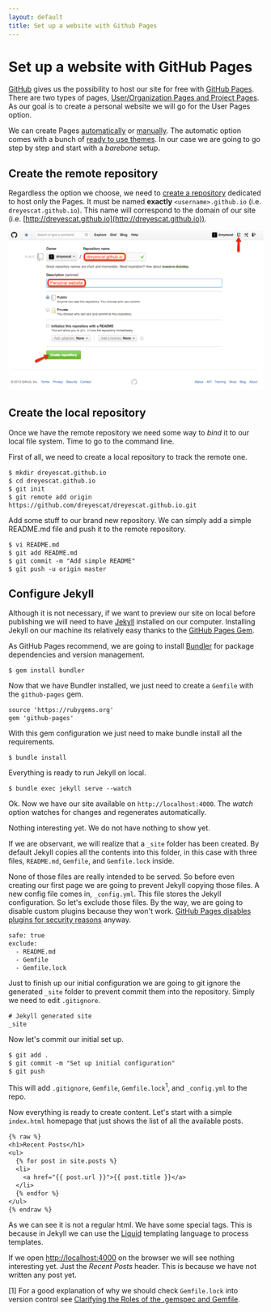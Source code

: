 ```yaml
---
layout: default
title: Set up a website with Github Pages
---
```

# Set up a website with GitHub Pages

[GitHub](http://github.com) gives us the possibility to host our site for free with [GitHub Pages](http://pages.github.com). There are two types of pages, [User/Organization Pages and Project Pages](https://help.github.com/articles/user-organization-and-project-pages). As our goal is to create a personal website we will go for the User Pages option.

We can create Pages [automatically](https://help.github.com/articles/creating-pages-with-the-automatic-generator) or [manually](https://help.github.com/articles/creating-project-pages-manually). The automatic option comes with a bunch of [ready to use themes](https://github.com/blog/1081-instantly-beautiful-project-pages). In our case we are going to go step by step and start with a *barebone* setup.

## Create the remote repository

Regardless the option we choose, we need to [create a repository](https://help.github.com/articles/create-a-repo) dedicated to host only the Pages. It must be named **exactly** `<username>.github.io` (i.e. `dreyescat.github.io`). This name will correspond to the domain of our site (i.e. [http://dreyescat.github.io](http://dreyescat.github.io)).

![Create repository](/assets/img/create-repository.png)

## Create the local repository

Once we have the remote repository we need some way to *bind* it to our local file system. Time to go to the command line.

First of all, we need to create a local repository to track the remote one.

    $ mkdir dreyescat.github.io
    $ cd dreyescat.github.io
    $ git init
    $ git remote add origin https://github.com/dreyescat/dreyescat.github.io.git

Add some stuff to our brand new repository. We can simply add a simple README.md file and push it to the remote repository.

    $ vi README.md
    $ git add README.md
    $ git commit -m "Add simple README"
    $ git push -u origin master

## Configure Jekyll

Although it is not necessary, if we want to preview our site on local before publishing we will need to have [Jekyll](http://jekyllrb.com/) installed on our computer. Installing Jekyll on our machine its relatively easy thanks to the [GitHub Pages Gem](https://help.github.com/articles/using-jekyll-with-pages).

As GitHub Pages recommend, we are going to install [Bundler](http://bundler.io/) for package dependencies and version management.

    $ gem install bundler

Now that we have Bundler installed, we just need to create a `Gemfile` with the `github-pages` gem.

    source 'https://rubygems.org'
    gem 'github-pages'

With this gem configuration we just need to make bundle install all the requirements.

    $ bundle install

Everything is ready to run Jekyll on local.

    $ bundle exec jekyll serve --watch

Ok. Now we have our site available on `http://localhost:4000`. The *watch* option watches for changes and regenerates automatically.

Nothing interesting yet. We do not have nothing to show yet.

If we are observant, we will realize that a `_site` folder has been created. By default Jekyll copies all the contents into this folder, in this case with three files, `README.md`, `Gemfile`, and `Gemfile.lock` inside.

None of those files are really intended to be served. So before even creating our first page we are going to prevent Jekyll copying those files. A new config file comes in, `_config.yml`. This file stores the Jekyll configuration. So let's exclude those files. By the way, we are going to disable custom plugins because they won't work. [GitHub Pages disables plugins for security reasons](https://github.com/mojombo/jekyll/issues/325) anyway.

    safe: true
    exclude:
      - README.md
      - Gemfile
      - Gemfile.lock

Just to finish up our initial configuration we are going to git ignore the generated `_site` folder to prevent commit them into the repository. Simply we need to edit `.gitignore`.

    # Jekyll generated site
    _site

Now let's commit our initial set up.

    $ git add .
    $ git commit -m "Set up initial configuration"
    $ git push

This will add `.gitignore`, `Gemfile`, `Gemfile.lock`<sup>1</sup>, and `_config.yml` to the repo.

Now everything is ready to create content. Let's start with a simple `index.html` homepage that just shows the list of all the available posts.

    {% raw %}
    <h1>Recent Posts</h1>
    <ul>
      {% for post in site.posts %}
      <li>
        <a href="{{ post.url }}">{{ post.title }}</a>
      </li>
      {% endfor %}
    </ul>
    {% endraw %}

As we can see it is not a regular html. We have some special tags. This is because in Jekyll we can use the [Liquid](http://docs.shopify.com/themes/liquid-basics) templating language to process templates.

If we open <http://localhost:4000> on the browser we will see nothing interesting yet. Just the *Recent Posts* header. This is because we have not written any post yet.


\[1\] For a good explanation of why we should check `Gemfile.lock` into version control see [Clarifying the Roles of the .gemspec and Gemfile](http://yehudakatz.com/2010/12/16/clarifying-the-roles-of-the-gemspec-and-gemfile/).

